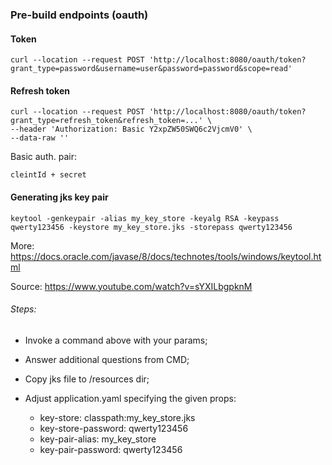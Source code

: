 ### Pre-build endpoints (oauth)

#### Token

```
curl --location --request POST 'http://localhost:8080/oauth/token?grant_type=password&username=user&password=password&scope=read'
```

#### Refresh token
```
curl --location --request POST 'http://localhost:8080/oauth/token?grant_type=refresh_token&refresh_token=...' \
--header 'Authorization: Basic Y2xpZW50SWQ6c2VjcmV0' \
--data-raw ''
```

Basic auth. pair: 
```
cleintId + secret
```

#### Generating jks key pair

```
keytool -genkeypair -alias my_key_store -keyalg RSA -keypass qwerty123456 -keystore my_key_store.jks -storepass qwerty123456
```

More: https://docs.oracle.com/javase/8/docs/technotes/tools/windows/keytool.html

Source: https://www.youtube.com/watch?v=sYXILbgpknM

###### Steps:

- Invoke a command above with your params;
- Answer additional questions from CMD;
- Copy jks file to /resources dir;
- Adjust application.yaml specifying the given props:

    - key-store: classpath:my_key_store.jks 
    - key-store-password: qwerty123456 
    - key-pair-alias: my_key_store 
    - key-pair-password: qwerty123456